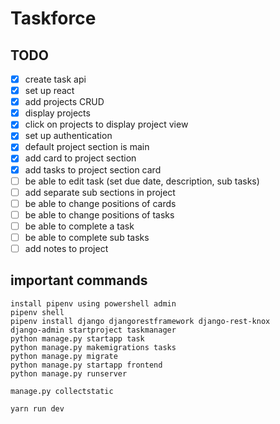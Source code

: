 # Taskforce

## TODO

-   [x] create task api
-   [x] set up react
-   [x] add projects CRUD
-   [x] display projects
-   [x] click on projects to display project view
-   [x] set up authentication
-   [x] default project section is main
-   [x] add card to project section
-   [x] add tasks to project section card
-   [ ] be able to edit task (set due date, description, sub tasks)
-   [ ] add separate sub sections in project
-   [ ] be able to change positions of cards
-   [ ] be able to change positions of tasks
-   [ ] be able to complete a task
-   [ ] be able to complete sub tasks
-   [ ] add notes to project

## important commands

    install pipenv using powershell admin
    pipenv shell
    pipenv install django djangorestframework django-rest-knox
    django-admin startproject taskmanager
    python manage.py startapp task
    python manage.py makemigrations tasks
    python manage.py migrate
    python manage.py startapp frontend
    python manage.py runserver

    manage.py collectstatic

    yarn run dev
